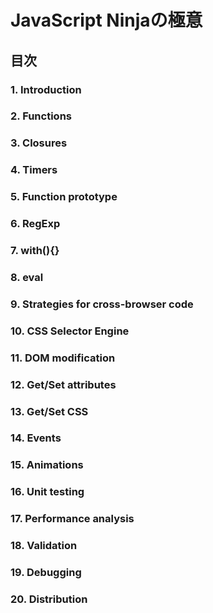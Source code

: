 # JavaScript Ninjaの極意

## 目次

### 1. Introduction
### 2. Functions
### 3. Closures
### 4. Timers
### 5. Function prototype
### 6. RegExp
### 7. with(){}
### 8. eval
### 9. Strategies for cross-browser code
### 10. CSS Selector Engine
### 11. DOM modification
### 12. Get/Set attributes
### 13. Get/Set CSS
### 14. Events
### 15. Animations
### 16. Unit testing
### 17. Performance analysis
### 18. Validation
### 19. Debugging
### 20. Distribution
